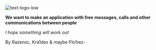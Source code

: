 ![text-logo-low](https://user-images.githubusercontent.com/84779107/192454211-3f33ecbe-8779-4d51-89e5-1fa470558207.png)

**We want to make an application with free messages, calls and other communications between people**

*I hope something will work out*

By Razenxc, Kra1dex & maybe Flo1rez-
